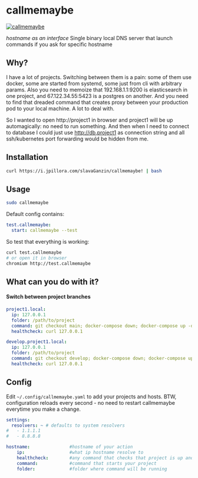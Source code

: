 # callmemaybe

[![callmemaybe](https://media3.giphy.com/media/kGdRnb1kF4OmQ/giphy.gif?cid=ecf05e472pq6o5ggg6vq0w1b88g3221a7cevv2orxgm6rva7&rid=giphy.gif&ct=g)](https://www.youtube.com/watch?v=fWNaR-rxAic&t=86s)

*hostname as an interface*
Single binary local DNS server that launch commands if you ask for specific hostname

## Why?

I have a lot of projects. Switching between them is a pain: some of them use docker, some are started from systemd, some just from cli with arbitrary params. Also you need to memoize that 192.168.1.1:9200 is elasticsearch in one project, and 67.122.34.55:5423 is a postgres on another. And you need to find that dreaded command that creates proxy between your production pod to your local machine.
A lot to deal with.

So I wanted to open http://project1 in browser and project1 will be up automagically: no need to run something. And then when I need to connect to database I could just use http://db.project1 as connection string and all ssh/kubernetes port forwarding would be hidden from me.

## Installation
```bash
curl https://i.jpillora.com/slavaGanzin/callmemaybe! | bash
```

## Usage
```bash
sudo callmemaybe
```

Default config contains:
```yaml
test.callmemaybe:
  start: callmemaybe --test
```

So test that everything is working:
```bash
curl test.callmemaybe
# or open it in browser
chromium http://test.callmemaybe
```

## What can you do with it?

#### Switch between project branches
```yaml
project1.local:
  ip: 127.0.0.1
  folder: /path/to/project
  command: git checkout main; docker-compose down; docker-compose up -d
  healthcheck: curl 127.0.0.1

develop.project1.local:
  ip: 127.0.0.1
  folder: /path/to/project
  command: git checkout develop; docker-compose down; docker-compose up -d
  healthcheck: curl 127.0.0.1
```

## Config

Edit `~/.config/callmemaybe.yaml` to add your projects and hosts.
BTW, configuration reloads every second - no need to restart callmemaybe everytime you make a change.

```yaml
settings:
  resolvers: ~ # defaults to system resolvers
#   - 1.1.1.1
#   - 8.8.8.8

hostname:               #hostname of your action
    ip:                 #what ip hostname resolve to
    healthcheck:        #any command that checks that project is up and there is no need to run something to start it
    command:            #command that starts your project
    folder:             #folder where command will be running
```
